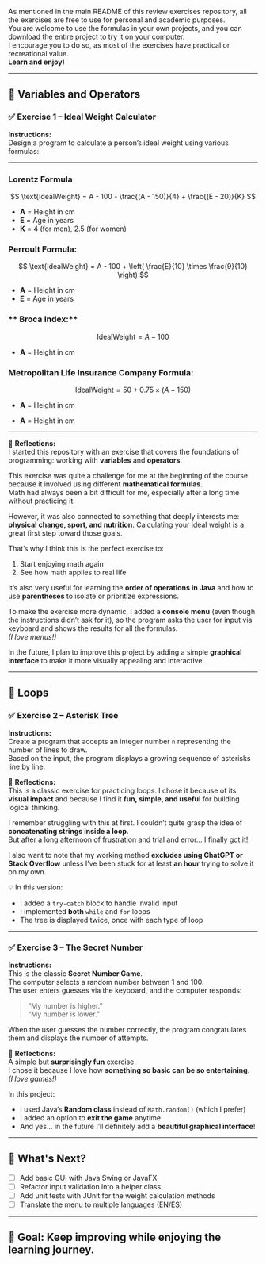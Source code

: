 As mentioned in the main README of this review exercises repository, all the exercises are free to use for personal and academic purposes.  
You are welcome to use the formulas in your own projects, and you can download the entire project to try it on your computer.  
I encourage you to do so, as most of the exercises have practical or recreational value.  
**Learn and enjoy!**

---

## 🧮 Variables and Operators

### ✅ Exercise 1 – Ideal Weight Calculator

**Instructions:**  
Design a program to calculate a person’s ideal weight using various formulas:

---

### **Lorentz Formula**
$$
\text{IdealWeight} = A - 100 - \frac{(A - 150)}{4} + \frac{(E - 20)}{K}
$$
- **A** = Height in cm
- **E** = Age in years
- **K** = 4 (for men), 2.5 (for women)

### **Perroult Formula:**
$$
\text{IdealWeight} = A - 100 + \left( \frac{E}{10} \times \frac{9}{10} \right)
$$
- **A** = Height in cm
- **E** = Age in years
### ** Broca Index:**
$$
\text{IdealWeight} = A - 100
$$
- **A** = Height in cm

### **Metropolitan Life Insurance Company Formula:**

$$
\text{IdealWeight} = 50 + 0.75 \times (A - 150)
$$
- **A** = Height in cm

- **A** = Height in cm

---

📝 **Reflections:**  
I started this repository with an exercise that covers the foundations of programming: working with **variables** and **operators**.

This exercise was quite a challenge for me at the beginning of the course because it involved using different **mathematical formulas**.  
Math had always been a bit difficult for me, especially after a long time without practicing it.

However, it was also connected to something that deeply interests me: **physical change, sport, and nutrition**. Calculating your ideal weight is a great first step toward those goals.

That’s why I think this is the perfect exercise to:

1. Start enjoying math again  
2. See how math applies to real life

It’s also very useful for learning the **order of operations in Java** and how to use **parentheses** to isolate or prioritize expressions.

To make the exercise more dynamic, I added a **console menu** (even though the instructions didn’t ask for it), so the program asks the user for input via keyboard and shows the results for all the formulas.  
_(I love menus!)_

In the future, I plan to improve this project by adding a simple **graphical interface** to make it more visually appealing and interactive.

---

## 🔁 Loops

### ✅ Exercise 2 – Asterisk Tree

**Instructions:**  
Create a program that accepts an integer number `n` representing the number of lines to draw.  
Based on the input, the program displays a growing sequence of asterisks line by line.

📝 **Reflections:**  
This is a classic exercise for practicing loops. I chose it because of its **visual impact** and because I find it **fun, simple, and useful** for building logical thinking.

I remember struggling with this at first. I couldn’t quite grasp the idea of **concatenating strings inside a loop**.  
But after a long afternoon of frustration and trial and error… I finally got it!

I also want to note that my working method **excludes using ChatGPT or Stack Overflow** unless I’ve been stuck for at least **an hour** trying to solve it on my own.

💡 In this version:
- I added a `try-catch` block to handle invalid input  
- I implemented **both** `while` and `for` loops  
- The tree is displayed twice, once with each type of loop

---

### ✅ Exercise 3 – The Secret Number

**Instructions:**  
This is the classic **Secret Number Game**.  
The computer selects a random number between 1 and 100.  
The user enters guesses via the keyboard, and the computer responds:

> “My number is higher.”  
> “My number is lower.”

When the user guesses the number correctly, the program congratulates them and displays the number of attempts.

📝 **Reflections:**  
A simple but **surprisingly fun** exercise.  
I chose it because I love how **something so basic can be so entertaining**.  
_(I love games!)_

In this project:
- I used Java’s **Random class** instead of `Math.random()` (which I prefer)  
- I added an option to **exit the game** anytime  
- And yes... in the future I’ll definitely add a **beautiful graphical interface**!

---

## 🚀 What's Next?

- [ ] Add basic GUI with Java Swing or JavaFX  
- [ ] Refactor input validation into a helper class  
- [ ] Add unit tests with JUnit for the weight calculation methods  
- [ ] Translate the menu to multiple languages (EN/ES)  

---

🎯 **Goal:** Keep improving while enjoying the learning journey.
---
